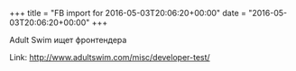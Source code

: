 +++
title = "FB import for 2016-05-03T20:06:20+00:00"
date = "2016-05-03T20:06:20+00:00"
+++

Adult Swim ищет фронтендера 


Link: http://www.adultswim.com/misc/developer-test/
